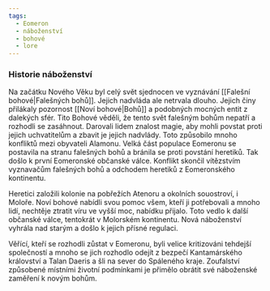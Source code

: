 ```yaml
---
tags:
  - Eomeron
  - náboženství
  - bohové
  - lore
---
```

### Historie náboženství

Na začátku Nového Věku byl celý svět sjednocen ve vyznávání [[Falešní bohové|Falešných bohů]]. Jejich nadvláda ale netrvala dlouho. Jejich činy přilákaly pozornost [[Noví bohové|Bohů]] a podobných mocných entit z dalekých sfér. Tito Bohové věděli, že tento svět falešným bohům nepatří a rozhodli se zasáhnout. Darovali lidem znalost magie, aby mohli povstat proti jejich uchvatitelům a zbavit je jejich nadvlády.
Toto způsobilo mnoho konfliktů mezi obyvateli Alamonu. Velká část populace Eomeronu se postavila na stranu falešných bohů a bránila se proti povstání heretiků. Tak došlo k první Eomeronské občanské válce. Konflikt skončil vítězstvím vyznavačům falešných bohů a odchodem heretiků z Eomeronského kontinentu.‌

Heretici založili kolonie na pobřežích Atenoru a okolních souostroví, i Moloře. Noví bohové nabídli svou pomoc všem, kteří ji potřebovali a mnoho lidí, nechtěje ztratit víru ve vyšší moc, nabídku přijalo. Toto vedlo k další občanské válce, tentokrát v Molorském kontinentu. Nová náboženství vyhrála nad starým a došlo k jejich přísné regulaci.‌

Věřící, kteří se rozhodli zůstat v Eomeronu, byli velice kritizováni tehdejší společností a mnoho se jich rozhodlo odejít z bezpečí Kantamárského království a Talan Daeris a šli na sever do Spáleného kraje. Zoufalství způsobené místními životní podmínkami je přimělo obrátit své náboženské zaměření k novým bohům.